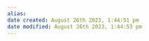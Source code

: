 ```yaml
---
alias: 
date created: August 26th 2023, 1:44:51 pm
date modified: August 26th 2023, 1:44:53 pm
---
```

